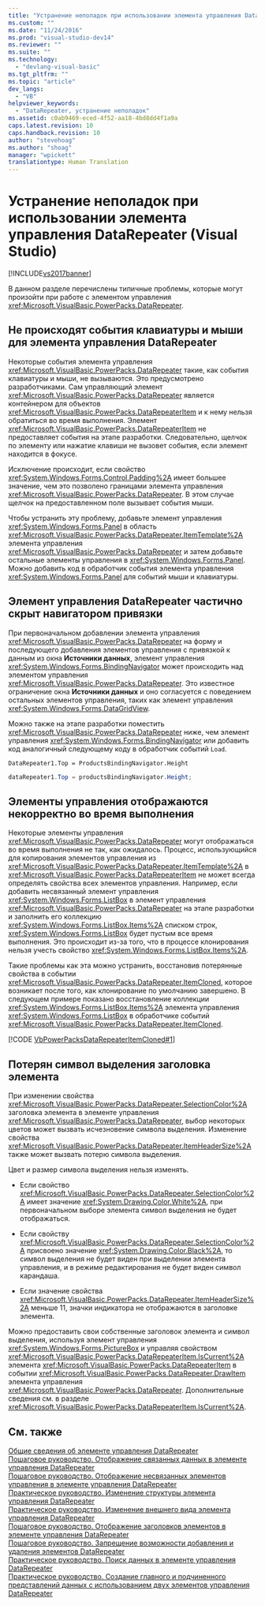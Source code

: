 ```yaml
---
title: "Устранение неполадок при использовании элемента управления DataRepeater (Visual Studio) | Microsoft Docs"
ms.custom: ""
ms.date: "11/24/2016"
ms.prod: "visual-studio-dev14"
ms.reviewer: ""
ms.suite: ""
ms.technology: 
  - "devlang-visual-basic"
ms.tgt_pltfrm: ""
ms.topic: "article"
dev_langs: 
  - "VB"
helpviewer_keywords: 
  - "DataRepeater, устранение неполадок"
ms.assetid: c0ab9469-eced-4f52-aa18-4bd8dd4f1a9a
caps.latest.revision: 10
caps.handback.revision: 10
author: "stevehoag"
ms.author: "shoag"
manager: "wpickett"
translationtype: Human Translation
---
```

# Устранение неполадок при использовании элемента управления DataRepeater (Visual Studio)
[!INCLUDE[vs2017banner](../../../csharp/includes/vs2017banner.md)]

В данном разделе перечислены типичные проблемы, которые могут произойти при работе с элементом управления <xref:Microsoft.VisualBasic.PowerPacks.DataRepeater>.  
  
## Не происходят события клавиатуры и мыши для элемента управления DataRepeater  
 Некоторые события элемента управления <xref:Microsoft.VisualBasic.PowerPacks.DataRepeater> такие, как события клавиатуры и мыши, не вызываются.  Это предусмотрено разработчиками.  Сам управляющий элемент <xref:Microsoft.VisualBasic.PowerPacks.DataRepeater> является контейнером для объектов <xref:Microsoft.VisualBasic.PowerPacks.DataRepeaterItem> и к нему нельзя обратиться во время выполнения.  Элемент <xref:Microsoft.VisualBasic.PowerPacks.DataRepeaterItem> не предоставляет события на этапе разработки.  Следовательно, щелчок по элементу или нажатие клавиши не вызовет события, если элемент находится в фокусе.  
  
 Исключение происходит, если свойство <xref:System.Windows.Forms.Control.Padding%2A> имеет большее значение, чем это позволено границами элемента управления <xref:Microsoft.VisualBasic.PowerPacks.DataRepeater>.  В этом случае щелчок на предоставленном поле вызывает события мыши.  
  
 Чтобы устранить эту проблему, добавьте элемент управления <xref:System.Windows.Forms.Panel> в область <xref:Microsoft.VisualBasic.PowerPacks.DataRepeater.ItemTemplate%2A> элемента управления <xref:Microsoft.VisualBasic.PowerPacks.DataRepeater> и затем добавьте остальные элементы управления в <xref:System.Windows.Forms.Panel>.  Можно добавить код в обработчик события элемента управления <xref:System.Windows.Forms.Panel> для событий мыши и клавиатуры.  
  
## Элемент управления DataRepeater частично скрыт навигатором привязки  
 При первоначальном добавлении элемента управления <xref:Microsoft.VisualBasic.PowerPacks.DataRepeater> на форму и последующего добавления элементов управления с привязкой к данным из окна **Источники данных**, элемент управления <xref:System.Windows.Forms.BindingNavigator> может происходить над элементом управления <xref:Microsoft.VisualBasic.PowerPacks.DataRepeater>.  Это известное ограничение окна **Источники данных** и оно согласуется с поведением остальных элементов управления, таких как элемент управления <xref:System.Windows.Forms.DataGridView>.  
  
 Можно также на этапе разработки поместить <xref:Microsoft.VisualBasic.PowerPacks.DataRepeater> ниже, чем элемент управления <xref:System.Windows.Forms.BindingNavigator> или добавить код аналогичный следующему коду в обработчик событий `Load`.  
  
```vb#  
DataRepeater1.Top = ProductsBindingNavigator.Height  
```  
  
```c#  
dataRepeater1.Top = productsBindingNavigator.Height;  
```  
  
## Элементы управления отображаются некорректно во время выполнения  
 Некоторые элементы управления <xref:Microsoft.VisualBasic.PowerPacks.DataRepeater> могут отображаться во время выполнения не так, как ожидалось.  Процесс, использующийся для копирования элементов управления из <xref:Microsoft.VisualBasic.PowerPacks.DataRepeater.ItemTemplate%2A> в <xref:Microsoft.VisualBasic.PowerPacks.DataRepeaterItem> не может всегда определять свойства всех элементов управления.  Например, если добавить несвязанный элемент управления <xref:System.Windows.Forms.ListBox> в элемент управления <xref:Microsoft.VisualBasic.PowerPacks.DataRepeater> на этапе разработки и заполнить его коллекцию <xref:System.Windows.Forms.ListBox.Items%2A> списком строк, <xref:System.Windows.Forms.ListBox> будет пустым все время выполнения.  Это происходит из\-за того, что в процессе клонирования нельзя учесть свойство <xref:System.Windows.Forms.ListBox.Items%2A>.  
  
 Такие проблемы как эта можно устранить, восстановив потерянные свойства в событии <xref:Microsoft.VisualBasic.PowerPacks.DataRepeater.ItemCloned>, которое возникает после того, как клонирование по умолчанию завершено.  В следующем примере показано восстановление коллекции <xref:System.Windows.Forms.ListBox.Items%2A> элемента управления <xref:System.Windows.Forms.ListBox> в обработчике событий <xref:Microsoft.VisualBasic.PowerPacks.DataRepeater.ItemCloned>.  
  
 [!CODE [VbPowerPacksDataRepeaterItemCloned#1](../CodeSnippet/VS_Snippets_VBCSharp/VbPowerPacksDataRepeaterItemCloned#1)]  
  
## Потерян символ выделения заголовка элемента  
 При изменении свойства <xref:Microsoft.VisualBasic.PowerPacks.DataRepeater.SelectionColor%2A> заголовка элемента в элементе управления <xref:Microsoft.VisualBasic.PowerPacks.DataRepeater>, выбор некоторых цветов может вызвать исчезновение символа выделения.  Изменение свойства <xref:Microsoft.VisualBasic.PowerPacks.DataRepeater.ItemHeaderSize%2A> также может вызвать потерю символа выделения.  
  
 Цвет и размер символа выделения нельзя изменять.  
  
-   Если свойство <xref:Microsoft.VisualBasic.PowerPacks.DataRepeater.SelectionColor%2A> имеет значение <xref:System.Drawing.Color.White%2A>, при первоначальном выборе элемента символ выделения не будет отображаться.  
  
-   Если свойству <xref:Microsoft.VisualBasic.PowerPacks.DataRepeater.SelectionColor%2A> присвоено значение <xref:System.Drawing.Color.Black%2A>, то символ выделения не будет виден при выделении элемента управления, и в режиме редактирования не будет виден символ карандаша.  
  
-   Если значение свойства <xref:Microsoft.VisualBasic.PowerPacks.DataRepeater.ItemHeaderSize%2A> меньше 11, значки индикатора не отображаются в заголовке элемента.  
  
 Можно предоставить свои собственные заголовок элемента и символ выделения, используя элемент управления <xref:System.Windows.Forms.PictureBox> и управляя свойством <xref:Microsoft.VisualBasic.PowerPacks.DataRepeaterItem.IsCurrent%2A> элемента <xref:Microsoft.VisualBasic.PowerPacks.DataRepeaterItem> в событии <xref:Microsoft.VisualBasic.PowerPacks.DataRepeater.DrawItem> элемента управления <xref:Microsoft.VisualBasic.PowerPacks.DataRepeater>.  Дополнительные сведения см. в разделе <xref:Microsoft.VisualBasic.PowerPacks.DataRepeaterItem.IsCurrent%2A>.  
  
## См. также  
 [Общие сведения об элементе управления DataRepeater](../../../visual-basic/developing-apps/windows-forms/introduction-to-the-datarepeater-control-visual-studio.md)   
 [Пошаговое руководство. Отображение связанных данных в элементе управления DataRepeater](../../../visual-basic/developing-apps/windows-forms/how-to-display-bound-data-in-a-datarepeater-control-visual-studio.md)   
 [Пошаговое руководство. Отображение несвязанных элементов управления в элементе управления DataRepeater](../../../visual-basic/developing-apps/windows-forms/how-to-display-unbound-controls-in-a-datarepeater-control-visual-studio.md)   
 [Практическое руководство. Изменение структуры элемента управления DataRepeater](../../../visual-basic/developing-apps/windows-forms/how-to-change-the-layout-of-a-datarepeater-control-visual-studio.md)   
 [Практическое руководство. Изменение внешнего вида элемента управления DataRepeater](../../../visual-basic/developing-apps/windows-forms/how-to-change-the-appearance-of-a-datarepeater-control-visual-studio.md)   
 [Пошаговое руководство. Отображение заголовков элементов в элементе управления DataRepeater](../../../visual-basic/developing-apps/windows-forms/how-to-display-item-headers-in-a-datarepeater-control-visual-studio.md)   
 [Пошаговое руководство. Запрещение возможности добавления и удаления элементов DataRepeater](../../../visual-basic/developing-apps/windows-forms/how-to-disable-adding-and-deleting-datarepeater-items-visual-studio.md)   
 [Практическое руководство. Поиск данных в элементе управления DataRepeater](../../../visual-basic/developing-apps/windows-forms/how-to-search-data-in-a-datarepeater-control-visual-studio.md)   
 [Практическое руководство. Создание главного и подчиненного представлений данных с использованием двух элементов управления DataRepeater](../../../visual-basic/developing-apps/windows-forms/how-to-create-a-master-detail-form-by-using-two-datarepeater-controls.md)